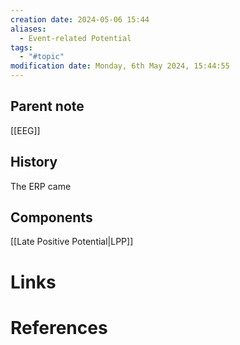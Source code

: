 ```yaml
---
creation date: 2024-05-06 15:44
aliases:
  - Event-related Potential
tags:
  - "#topic"
modification date: Monday, 6th May 2024, 15:44:55
---
```

## Parent note
[[EEG]]
## History
The ERP came 
## Components
[[Late Positive Potential|LPP]]
# Links
# References

